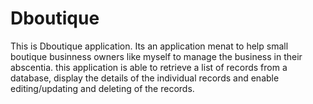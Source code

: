 # Dboutique

This is Dboutique  application. Its an application menat to help small boutique businness owners like myself to manage the business in their abscentia. this application is able to retrieve a list of records from a database, display the details of the individual records and enable editing/updating and deleting of the records. 